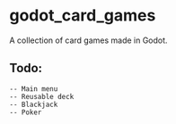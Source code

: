 # godot_card_games
 A collection of card games made in Godot.

## Todo:
	-- Main menu
	-- Reusable deck
	-- Blackjack
	-- Poker
